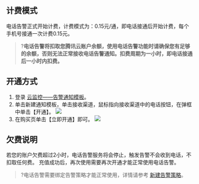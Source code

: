 ## 计费模式
电话告警正式开始计费，计费模式为：0.15元/通，即电话接通后开始计费，每个手机号接通一次计费0.15元。

>?**电话告警将扣取您腾讯云账户余额，使用电话告警功能时请确保您有足够的余额，否则无法正常接收电话告警通知。扣费周期为一小时，即电话接通后一小时内扣费。**

## 开通方式
1. 登录 [云监控——告警通知模板](https://console.cloud.tencent.com/monitor/alarm/notice)。
2. 单击新建通知模板，单击接收渠道，鼠标指向接收渠道中的电话按钮，在弹框中单击【开通】。
![](https://main.qcloudimg.com/raw/e2fc9c11646b0c8a9c2dec291d80842d.png)
3. 在购买页单击【立即开通】即可。
![](https://main.qcloudimg.com/raw/45a847a208e5fb34fa18185105836a9b.png)



## 欠费说明
若您的账户欠费超过2小时，电话告警服务将会停止，触发告警不会收到电话，不扣取任何费。 充值成功后，再次使用需要再次开通才能正常使用电话告警。
> ?电话告警需要绑定告警策略才能正常使用，详情请参考 [新建告警策略](https://cloud.tencent.com/document/product/248/50398)。
